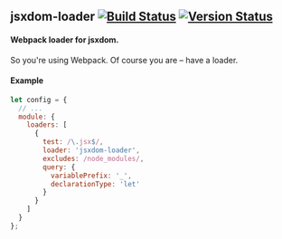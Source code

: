 ## jsxdom-loader [![Build Status](https://travis-ci.org/treycordova/jsxdom-loader.svg?branch=master)](https://travis-ci.org/treycordova/jsxdom-loader) [![Version Status](https://img.shields.io/npm/v/jsxdom-loader.svg)](https://www.npmjs.org/package/jsxdom-loader)
#### Webpack loader for jsxdom.
So you're using Webpack. Of course you are – have a loader.
#### Example
```javascript
let config = {
  // ...
  module: {
    loaders: [
      {
        test: /\.jsx$/,
        loader: 'jsxdom-loader',
        excludes: /node_modules/,
        query: {
          variablePrefix: '_',
          declarationType: 'let'
        }
      }
    ]
  }
};
